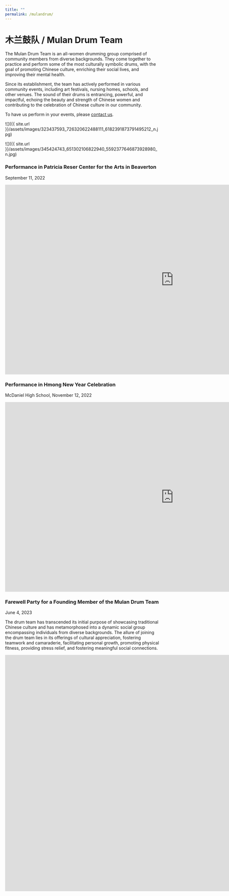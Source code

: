 ```yaml
---
title: ""
permalink: /mulandrum/
---
```


# 木兰鼓队 / Mulan Drum Team

The Mulan Drum Team is an all-women drumming group comprised of community members from diverse backgrounds. They come together to practice and perform some of the most culturally symbolic drums, with the goal of promoting Chinese culture, enriching their social lives, and improving their mental health.

Since its establishment, the team has actively performed in various community events, including art festivals, nursing homes, schools, and other venues. The sound of their drums is entrancing, powerful, and impactful, echoing the beauty and strength of Chinese women and contributing to the celebration of Chinese culture in our community.

To have us perform in your events, please [contact us](http://pdxchinese.org/contact/).

![]({{ site.url }}/assets/images/323437593_726320622488111_6182391873791495212_n.jpg)

![]({{ site.url }}/assets/images/345424743_651302106822940_5592377646873928980_n.jpg)


### Performance in Patricia Reser Center for the Arts in Beaverton

September 11, 2022

<iframe width="1100" height="619" src="https://www.youtube.com/embed/WBV4_cZL_dc" title="Hua Mu Lan Drum Team Performing at Patricia Reser Center for the Arts" frameborder="0" allow="accelerometer; autoplay; clipboard-write; encrypted-media; gyroscope; picture-in-picture" allowfullscreen></iframe>

### Performance in Hmong New Year Celebration

McDaniel High School, November 12, 2022

<iframe width="1100" height="619" src="https://www.youtube.com/embed/WSi_JRPvng8" title="Dance of the Golden Snake Drum Performance at Hmong New Year Celebration 2022" frameborder="0" allow="accelerometer; autoplay; clipboard-write; encrypted-media; gyroscope; picture-in-picture" allowfullscreen></iframe>

### Farewell Party for a Founding Member of the Mulan Drum Team

June 4, 2023

The drum team has transcended its initial purpose of showcasing traditional Chinese culture and has metamorphosed into a dynamic social group encompassing individuals from diverse backgrounds. The allure of joining the drum team lies in its offerings of cultural appreciation, fostering teamwork and camaraderie, facilitating personal growth, promoting physical fitness, providing stress relief, and fostering meaningful social connections.

<iframe width="2113" height="771" src="https://www.youtube.com/embed/HNis7SudttA" title="Farewell Party for a Founding Member of the Mulan Drum Team" frameborder="0" allow="accelerometer; autoplay; clipboard-write; encrypted-media; gyroscope; picture-in-picture; web-share" allowfullscreen></iframe>
